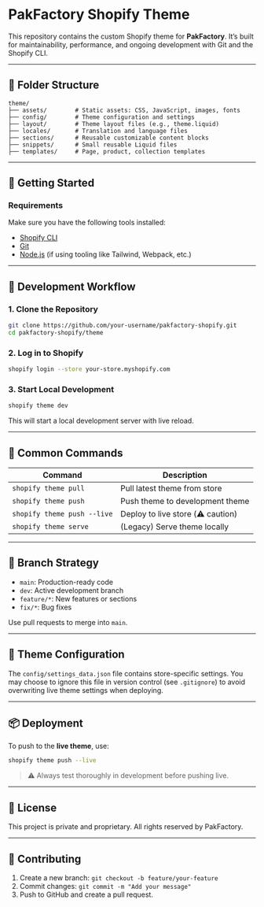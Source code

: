 # PakFactory Shopify Theme

This repository contains the custom Shopify theme for **PakFactory**. It’s built for maintainability, performance, and ongoing development with Git and the Shopify CLI.

---

## 📁 Folder Structure

```
theme/
├── assets/        # Static assets: CSS, JavaScript, images, fonts
├── config/        # Theme configuration and settings
├── layout/        # Theme layout files (e.g., theme.liquid)
├── locales/       # Translation and language files
├── sections/      # Reusable customizable content blocks
├── snippets/      # Small reusable Liquid files
├── templates/     # Page, product, collection templates
```

---

## 🧰 Getting Started

### Requirements

Make sure you have the following tools installed:

- [Shopify CLI](https://shopify.dev/docs/themes/tools/cli)
- [Git](https://git-scm.com/)
- [Node.js](https://nodejs.org/) (if using tooling like Tailwind, Webpack, etc.)

---

## 🚀 Development Workflow

### 1. Clone the Repository

```bash
git clone https://github.com/your-username/pakfactory-shopify.git
cd pakfactory-shopify/theme
```

### 2. Log in to Shopify

```bash
shopify login --store your-store.myshopify.com
```

### 3. Start Local Development

```bash
shopify theme dev
```

This will start a local development server with live reload.

---

## 🔁 Common Commands

| Command                    | Description                          |
|---------------------------|--------------------------------------|
| `shopify theme pull`      | Pull latest theme from store         |
| `shopify theme push`      | Push theme to development theme      |
| `shopify theme push --live` | Deploy to live store (⚠️ caution) |
| `shopify theme serve`     | (Legacy) Serve theme locally         |

---

## 🌳 Branch Strategy

- `main`: Production-ready code
- `dev`: Active development branch
- `feature/*`: New features or sections
- `fix/*`: Bug fixes

Use pull requests to merge into `main`.

---

## 🧪 Theme Configuration

The `config/settings_data.json` file contains store-specific settings. You may choose to ignore this file in version control (see `.gitignore`) to avoid overwriting live theme settings when deploying.

---

## 📦 Deployment

To push to the **live theme**, use:

```bash
shopify theme push --live
```

> ⚠️ Always test thoroughly in development before pushing live.

---

## 📝 License

This project is private and proprietary. All rights reserved by PakFactory.

---

## 🤝 Contributing

1. Create a new branch: `git checkout -b feature/your-feature`
2. Commit changes: `git commit -m "Add your message"`
3. Push to GitHub and create a pull request.
